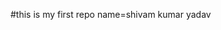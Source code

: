 #this is my first repo
name=shivam kumar yadav


<!---
ShivamKumarYadav404/ShivamKumarYadav404 is a ✨ special ✨ repository because its `README.md` (this file) appears on your GitHub profile.
You can click the Preview link to take a look at your changes.
--->
